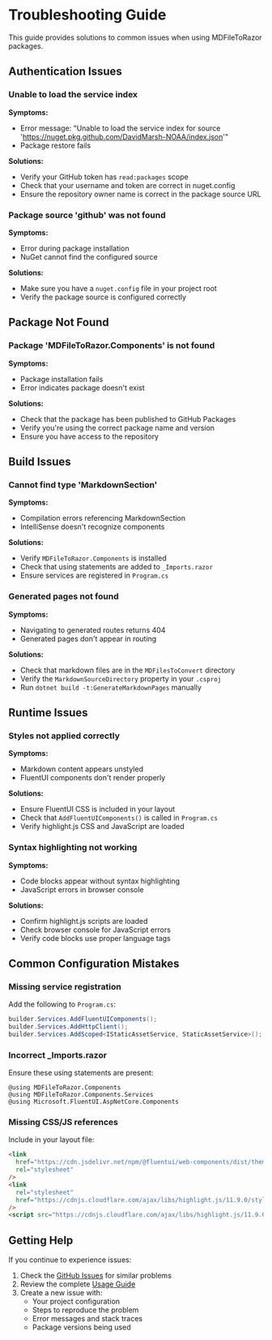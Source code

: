 # Troubleshooting Guide

This guide provides solutions to common issues when using MDFileToRazor packages.

## Authentication Issues

### Unable to load the service index

**Symptoms:**

- Error message: "Unable to load the service index for source 'https://nuget.pkg.github.com/DavidMarsh-NOAA/index.json'"
- Package restore fails

**Solutions:**

- Verify your GitHub token has `read:packages` scope
- Check that your username and token are correct in nuget.config
- Ensure the repository owner name is correct in the package source URL

### Package source 'github' was not found

**Symptoms:**

- Error during package installation
- NuGet cannot find the configured source

**Solutions:**

- Make sure you have a `nuget.config` file in your project root
- Verify the package source is configured correctly

## Package Not Found

### Package 'MDFileToRazor.Components' is not found

**Symptoms:**

- Package installation fails
- Error indicates package doesn't exist

**Solutions:**

- Check that the package has been published to GitHub Packages
- Verify you're using the correct package name and version
- Ensure you have access to the repository

## Build Issues

### Cannot find type 'MarkdownSection'

**Symptoms:**

- Compilation errors referencing MarkdownSection
- IntelliSense doesn't recognize components

**Solutions:**

- Verify `MDFileToRazor.Components` is installed
- Check that using statements are added to `_Imports.razor`
- Ensure services are registered in `Program.cs`

### Generated pages not found

**Symptoms:**

- Navigating to generated routes returns 404
- Generated pages don't appear in routing

**Solutions:**

- Check that markdown files are in the `MDFilesToConvert` directory
- Verify the `MarkdownSourceDirectory` property in your `.csproj`
- Run `dotnet build -t:GenerateMarkdownPages` manually

## Runtime Issues

### Styles not applied correctly

**Symptoms:**

- Markdown content appears unstyled
- FluentUI components don't render properly

**Solutions:**

- Ensure FluentUI CSS is included in your layout
- Check that `AddFluentUIComponents()` is called in `Program.cs`
- Verify highlight.js CSS and JavaScript are loaded

### Syntax highlighting not working

**Symptoms:**

- Code blocks appear without syntax highlighting
- JavaScript errors in browser console

**Solutions:**

- Confirm highlight.js scripts are loaded
- Check browser console for JavaScript errors
- Verify code blocks use proper language tags

## Common Configuration Mistakes

### Missing service registration

Add the following to `Program.cs`:

```csharp
builder.Services.AddFluentUIComponents();
builder.Services.AddHttpClient();
builder.Services.AddScoped<IStaticAssetService, StaticAssetService>();
```

### Incorrect \_Imports.razor

Ensure these using statements are present:

```razor
@using MDFileToRazor.Components
@using MDFileToRazor.Components.Services
@using Microsoft.FluentUI.AspNetCore.Components
```

### Missing CSS/JS references

Include in your layout file:

```html
<link
  href="https://cdn.jsdelivr.net/npm/@fluentui/web-components/dist/themes/fluent.css"
  rel="stylesheet"
/>
<link
  rel="stylesheet"
  href="https://cdnjs.cloudflare.com/ajax/libs/highlight.js/11.9.0/styles/default.min.css"
/>
<script src="https://cdnjs.cloudflare.com/ajax/libs/highlight.js/11.9.0/highlight.min.js"></script>
```

## Getting Help

If you continue to experience issues:

1. Check the [GitHub Issues](https://github.com/DavidMarsh-NOAA/MDFileToRazor/issues) for similar problems
2. Review the complete [Usage Guide](USAGE.md)
3. Create a new issue with:
   - Your project configuration
   - Steps to reproduce the problem
   - Error messages and stack traces
   - Package versions being used
